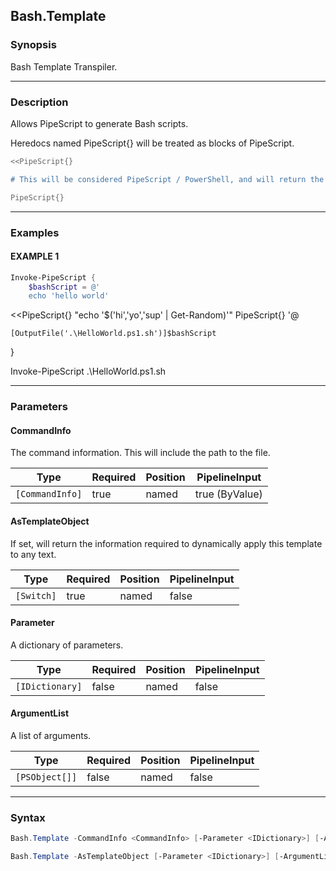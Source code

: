 Bash.Template
-------------




### Synopsis
Bash Template Transpiler.



---


### Description

Allows PipeScript to generate Bash scripts.

Heredocs named PipeScript{} will be treated as blocks of PipeScript.

```bash
<<PipeScript{}

# This will be considered PipeScript / PowerShell, and will return the contents of a bash script.

PipeScript{}
```



---


### Examples
#### EXAMPLE 1
```PowerShell
Invoke-PipeScript {
    $bashScript = @'
    echo 'hello world'
```
<<PipeScript{}
        "echo '$('hi','yo','sup' | Get-Random)'"
    PipeScript{}
'@

    [OutputFile('.\HelloWorld.ps1.sh')]$bashScript
}

Invoke-PipeScript .\HelloWorld.ps1.sh


---


### Parameters
#### **CommandInfo**

The command information.  This will include the path to the file.






|Type           |Required|Position|PipelineInput |
|---------------|--------|--------|--------------|
|`[CommandInfo]`|true    |named   |true (ByValue)|



#### **AsTemplateObject**

If set, will return the information required to dynamically apply this template to any text.






|Type      |Required|Position|PipelineInput|
|----------|--------|--------|-------------|
|`[Switch]`|true    |named   |false        |



#### **Parameter**

A dictionary of parameters.






|Type           |Required|Position|PipelineInput|
|---------------|--------|--------|-------------|
|`[IDictionary]`|false   |named   |false        |



#### **ArgumentList**

A list of arguments.






|Type          |Required|Position|PipelineInput|
|--------------|--------|--------|-------------|
|`[PSObject[]]`|false   |named   |false        |





---


### Syntax
```PowerShell
Bash.Template -CommandInfo <CommandInfo> [-Parameter <IDictionary>] [-ArgumentList <PSObject[]>] [<CommonParameters>]
```
```PowerShell
Bash.Template -AsTemplateObject [-Parameter <IDictionary>] [-ArgumentList <PSObject[]>] [<CommonParameters>]
```

